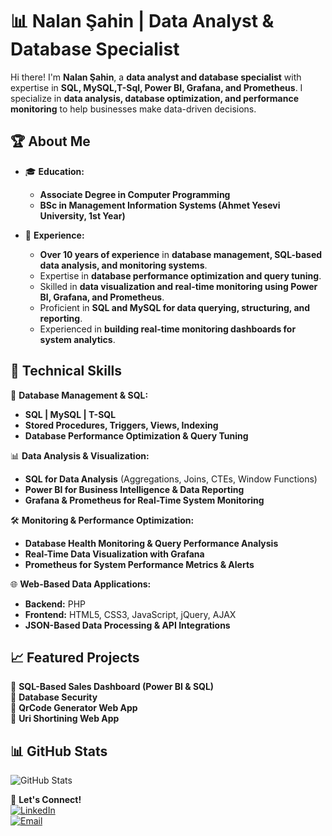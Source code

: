 # 📊 Nalan Şahin | Data Analyst & Database Specialist  

Hi there! I'm **Nalan Şahin**, a **data analyst and database specialist** with expertise in **SQL, MySQL,T-Sql, Power BI, Grafana, and Prometheus**. I specialize in **data analysis, database optimization, and performance monitoring** to help businesses make data-driven decisions.  

## 🏆 About Me  
- 🎓 **Education:**  
  - **Associate Degree in Computer Programming**  
  - **BSc in Management Information Systems (Ahmet Yesevi University, 1st Year)**  

- 💼 **Experience:**  
  - **Over 10 years of experience** in **database management, SQL-based data analysis, and monitoring systems**.  
  - Expertise in **database performance optimization and query tuning**.  
  - Skilled in **data visualization and real-time monitoring using Power BI, Grafana, and Prometheus**.  
  - Proficient in **SQL and MySQL for data querying, structuring, and reporting**.  
  - Experienced in **building real-time monitoring dashboards for system analytics**.  

## 🚀 Technical Skills  
💾 **Database Management & SQL:**  
- **SQL | MySQL | T-SQL**  
- **Stored Procedures, Triggers, Views, Indexing**  
- **Database Performance Optimization & Query Tuning**  

📊 **Data Analysis & Visualization:**  
- **SQL for Data Analysis** (Aggregations, Joins, CTEs, Window Functions)  
- **Power BI for Business Intelligence & Data Reporting**  
- **Grafana & Prometheus for Real-Time System Monitoring**  

🛠 **Monitoring & Performance Optimization:**  
- **Database Health Monitoring & Query Performance Analysis**  
- **Real-Time Data Visualization with Grafana**  
- **Prometheus for System Performance Metrics & Alerts**  

🌐 **Web-Based Data Applications:**  
- **Backend:** PHP  
- **Frontend:** HTML5, CSS3, JavaScript, jQuery, AJAX  
- **JSON-Based Data Processing & API Integrations**  

## 📈 Featured Projects  
🔹 **SQL-Based Sales Dashboard (Power BI & SQL)**  
🔹 **Database Security**  
🔹 **QrCode Generator Web App**  
🔹 **Uri Shortining Web App**  

## 📊 GitHub Stats  
![GitHub Stats](https://github-readme-stats.vercel.app/api?username=nalannnsahin&show_icons=true&theme=dark)  

📩 **Let's Connect!**  
[![LinkedIn](https://img.shields.io/badge/LinkedIn-nalan--sahin-blue?style=flat-square&logo=linkedin)](https://www.linkedin.com/in/nalan-sahin)  
[![Email](https://img.shields.io/badge/Email-nalans08@gmail.com-red?style=flat-square&logo=gmail)](mailto:nalans08@gmail.com)  
